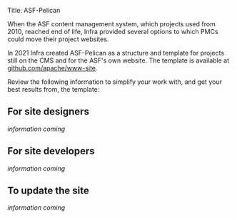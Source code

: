 Title: ASF-Pelican

When the ASF content management system, which projects used from 2010, reached end of life, Infra provided several options to which PMCs could move their project websites.

In 2021 Infra created ASF-Pelican as a structure and template for projects still on the CMS and for the ASF's own website. The template is available at <a href="https://github.com/apache/www-site" target="_blank">github.com/apache/www-site</a>.

Review the following information to simplify your work with, and get your best results from, the template:

## For site designers

_information coming_

## For site developers

_information coming_ 

## To update the site

_information coming_
